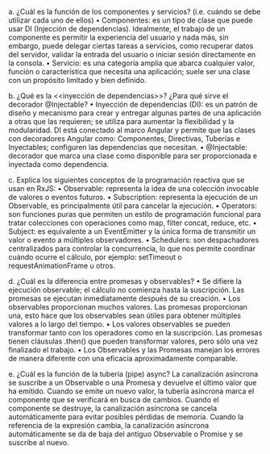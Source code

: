 a. ¿Cuál es la función de los componentes y servicios? (i.e. cuándo se debe utilizar cada uno de ellos)
• Componentes: es un tipo de clase que puede usar DI (Injección de dependencias). Idealmente, el trabajo de un componente es permitir la experiencia del usuario y nada más, sin embargo, puede delegar ciertas tareas a servicios, como recuperar datos del servidor, validar la entrada del usuario o iniciar sesión directamente en la consola.
• Servicio: es una categoría amplia que abarca cualquier valor, función o característica que necesita una aplicación; suele ser una clase con un propósito limitado y bien definido.


b. ¿Qué es la <<inyección de dependencias>>? ¿Para qué sirve el decorador @Injectable?
• Inyección de dependencias (DI): es un patrón de diseño y mecanismo para crear y entregar algunas partes de una aplicación a otras que las requieren; se utiliza para aumentar la flexibilidad y la modularidad. DI está conectado al marco Angular y permite que las clases con decoradores Angular como: Componentes, Directivas, Tuberías e Inyectables; configuren las dependencias que necesitan.
• @Injectable: decorador que marca una clase como disponible para ser proporcionada e inyectada como dependencia.


c. Explica los siguientes conceptos de la programación reactiva que se usan en RxJS:
• Observable: representa la idea de una colección invocable de valores o eventos futuros.
• Subscription: representa la ejecución de un Observable, es principalmente útil para cancelar la ejecución.
• Operators: son funciones puras que permiten un estilo de programación funcional para tratar colecciones con operaciones como map, filter concat, reduce, etc.
• Subject: es equivalente a un EventEmitter y la única forma de transmitir un valor o evento a múltiples observadores.
• Schedulers: son despachadores centralizados para controlar la concurrencia, lo que nos permite coordinar cuándo ocurre el cálculo, por ejemplo: setTimeout o requestAnimationFrame u otros.


d. ¿Cuál es la diferencia entre promesas y observables?
• Se difiere la ejecución observable; el cálculo no comienza hasta la suscripción. Las promesas se ejecutan inmediatamente después de su creación. 
• Los observables proporcionan muchos valores. Las promesas proporcionan una, esto hace que los observables sean útiles para obtener múltiples valores a lo largo del tiempo.
• Los valores observables se pueden transformar tanto con los operadores como en la suscripción. Las promesas tienen cláusulas .then() que pueden transformar valores, pero sólo una vez finalizado el trabajo.
• Los Observables y las Promesas manejan los errores de manera diferente con una eficacia aproximadamente comparable.


e. ¿Cuál es la función de la tubería (pipe) async?
La canalización asíncrona se suscribe a un Observable o una Promesa y devuelve el último valor que ha emitido. Cuando se emite un nuevo valor, la tubería asíncrona marca el componente que se verificará en busca de cambios. Cuando el componente se destruye, la canalización asíncrona se cancela automáticamente para evitar posibles pérdidas de memoria. Cuando la referencia de la expresión cambia, la canalización asíncrona automáticamente se da de baja del antiguo Observable o Promise y se suscribe al nuevo.
